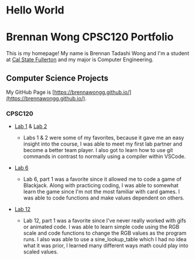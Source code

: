 # Hello World

Brennan Wong CPSC120 Portfolio
=====

This is my homepage! My name is Brennan Tadashi Wong and I'm a student at [Cal State Fullerton](http://www.fullerton.edu/) and my major is Computer Engineering.

## Computer Science Projects

My GitHub Page is [https://brennawongg.github.io/](https://brennawongg.github.io/).

### CPSC120

* [Lab 1](https://github.com/cpsc-fall-2023/cpsc-120-lab-01-brennan-jia) & [Lab 2](https://github.com/cpsc-fall-2023/cpsc-120-lab-02-brennan-and-gianna?search=1)

    +    Labs 1 & 2 were some of my favorites, because it gave me an easy insight into the course, I was able to meet my first lab partner and become a better team player. I also got to learn how to use git commands in contrast to normally using a compiler within VSCode.
* [Lab 6](https://github.com/cpsc-fall-2023/cpsc-120-lab-06-melanie-and-brennan/tree/main/part-2)

    +   Lab 6, part 1 was a favorite since it allowed me to code a game of Blackjack. Along with practicing coding, I was able to somewhat learn the game since I'm not the most familiar with card games. I was able to code functions and make values dependent on others.
* [Lab 12](https://github.com/cpsc-fall-2023/cpsc-120-lab-12-brennan-and-richard/tree/1a0ce63fb7e0e6af558ab0bd0c6c2ef3fedd7a7d/part-1)

    +   Lab 12, part 1 was a favorite since I've never really worked with gifs or animated code. I was able to learn simple code using the RGB scale and code functions to change the RGB values as the program runs. I also was able to use a sine_lookup_table which I had no idea what it was prior, I learned many different ways math could play into scaled values.
